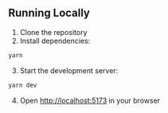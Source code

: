 ## Running Locally

1. Clone the repository
2. Install dependencies:

```bash
yarn
```

3. Start the development server:

```bash
yarn dev
```

4. Open [http://localhost:5173](http://localhost:5173) in your browser
